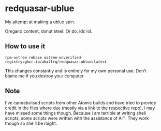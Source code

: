 # redquasar-ublue

My attempt at making a ublue spin.

Oregano content, donut steel. Or do, idc lol.

## How to use it

`rpm-ostree rebase ostree-unverified-registry:ghcr.io/ahallrq/redquasar-ublue:latest`

This changes constantly and is entirely for my own personal use. Don't blame me if you destroy your computer.

## Note

I've cannabalised scripts from other Atomic builds and have tried to provide credit in the files where due (mostly via a link to the respective repo). I may have missed some things though. Because I am terrible at writing shell scripts, some scripts were written with the assistance of AI™. They work though so she'll be roight.
